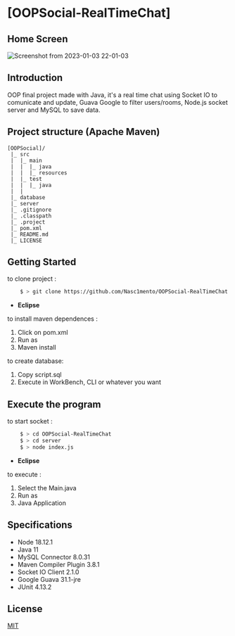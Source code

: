 # [OOPSocial-RealTimeChat]

## Home Screen

![Screenshot from 2023-01-03 22-01-03](https://user-images.githubusercontent.com/88512599/210465822-a3d26984-b2ff-4d42-9a74-5480d93c8ba2.png)



## Introduction

OOP final project made with Java, it's a real time chat using Socket IO to comunicate and update, Guava Google to filter users/rooms, Node.js socket server and MySQL to save data.

## Project structure (Apache Maven)

    [OOPSocial]/
     |_ src
     |  |_ main 
     |  |  |_ java 
     |  |  |_ resources 
     |  |_ test 
     |  |  |_ java 
     |  |
     |_ database
     |_ server
     |_ .gitignore
     |_ .classpath
     |_ .project
     |_ pom.xml
     |_ README.md
     |_ LICENSE

## Getting Started


to clone project :
```bash
    $ > git clone https://github.com/Nasc1mento/OOPSocial-RealTimeChat
```
- **Eclipse**

to install maven dependences :

1. Click on pom.xml
2. Run as
3. Maven install

to create database:
1. Copy script.sql
2. Execute in WorkBench, CLI or whatever you want

## Execute the program

to start socket :


```bash
    $ > cd OOPSocial-RealTimeChat
    $ > cd server
    $ > node index.js
```
- **Eclipse**

to execute :
1. Select the Main.java
2. Run as
3. Java Application


## Specifications

- Node 18.12.1
- Java 11
- MySQL Connector 8.0.31
- Maven Compiler Plugin 3.8.1
- Socket IO Client 2.1.0
- Google Guava 31.1-jre
- JUnit 4.13.2

## License

[MIT](https://github.com/Nasc1mento/OOPSocial-RealTimeChat/blob/main/LICENSE)

